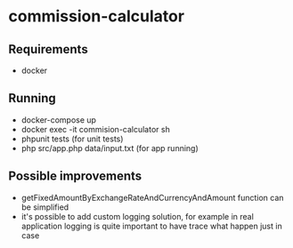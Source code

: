 # commission-calculator

## Requirements
- docker

## Running 
- docker-compose up
- docker exec -it commision-calculator sh
- phpunit tests (for unit tests)
- php src/app.php data/input.txt (for app running)


## Possible improvements
- getFixedAmountByExchangeRateAndCurrencyAndAmount function can be simplified
- it's possible to add custom logging solution, for example in real application logging is quite important to have trace what happen just in case